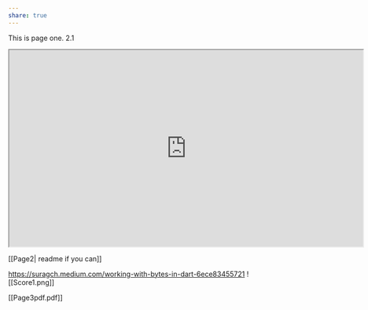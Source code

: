 ```yaml
---
share: true
---
```

This is page one. 2.1

<iframe width="720" height="400" scrolling="no" src="https://sensn.github.io/"></iframe>

[[Page2| readme if you can]]

https://suragch.medium.com/working-with-bytes-in-dart-6ece83455721
![[Score1.png]]


[[Page3pdf.pdf]]
